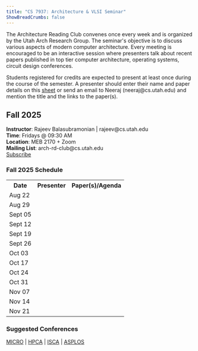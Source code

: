 ```yaml
---
title: "CS 7937: Architecture & VLSI Seminar"
ShowBreadCrumbs: false
---
```


<p> The Architecture Reading Club convenes once
every week and is organized by the Utah Arch
Research Group. The seminar's objective is to discuss
various aspects of modern computer architecture.
Every meeting is encouraged to be an interactive
session where presenters talk about recent papers
published in top tier computer architecture, operating
systems, circuit design conferences.</p>
<p> Students registered for credits are expected to
present at least once during the course of the
semester. A presenter should enter their name and 
paper details on this <a href="https://docs.google.com/spreadsheets/d/1IsrwSLVVdqOh3oJ-pf9B3R9U2F0i2ZvjN8bq7EguvRM/edit?usp=sharing">sheet</a> or send an email to Neeraj (neeraj@cs.utah.edu) and 
mention the title and the links to the paper(s).</p>

<p>

<h2>Fall 2025</h2>
<p> <b>Instructor</b>: Rajeev Balasubramonian | rajeev@cs.utah.edu
<br/><b>Time</b>: Fridays @ 09:30 AM
<br/><b>Location</b>: MEB 2170 + Zoom
<br/><b>Mailing List</b>: arch-rd-club@cs.utah.edu<br \><a href="http://mailman.cs.utah.edu/mailman/listinfo/arch-rd-club">Subscribe</a></p>


<h3> Fall 2025 Schedule </h3>
<table cellspacing="0">
<tr>
    <th>Date</th>
    <th>Presenter</th>
    <th>Paper(s)/Agenda</th>
</tr>


<tr>
    <td>Aug 22</td>
    <td></td>
    <td></td>
</tr>

<tr>
    <td>Aug 29</td>
    <td></td>
    <td></td>
</tr>


<tr>
    <td>Sept 05</td>
    <td></td>
    <td></td>
</tr>

<tr>
    <td>Sept 12</td>
    <td></td>
    <td></td>
</tr>

<tr>
    <td>Sept 19</td>
    <td></td>
    <td></td>
</tr>

<tr>
    <td>Sept 26</td>
    <td></td>
    <td></td>
</tr>

<tr>
    <td>Oct 03</td>
    <td></td>
    <td></td>
</tr>

<tr>
    <td>Oct 17</td>
    <td></td>
    <td></td>
</tr>

<tr>
    <td>Oct 24</td>
    <td></td>
    <td></td>
</tr>

<tr>
    <td>Oct 31</td>
    <td></td>
    <td></td>
</tr>

<tr>
    <td>Nov 07</td>
    <td></td>
    <td></td>
</tr>

<tr>
    <td>Nov 14</td>
    <td></td>
    <td></td>
</tr>

<tr>
    <td>Nov 21</td>
    <td></td>
    <td></td>
</tr>

</table>



<h3> Suggested Conferences </h2>
<a href="https://microarch.org/">MICRO</a> |
<a href="https://hpca-conf.org/">HPCA</a> |
<a href="https://iscaconf.org/">ISCA</a> |
<a href="https://asplos-conference.org/">ASPLOS</a> 
